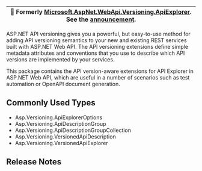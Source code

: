 ﻿| :mega: Formerly [Microsoft.AspNet.WebApi.Versioning.ApiExplorer](https://www.nuget.org/packages/Microsoft.AspNet.WebApi.Versioning.ApiExplorer/). See the [announcement](https://github.com/dotnet/aspnet-api-versioning/discussions/807). |
|-|

ASP.NET API versioning gives you a powerful, but easy-to-use method for adding API versioning semantics to your new
and existing REST services built with ASP.NET Web API. The API versioning extensions define simple metadata attributes
and conventions that you use to describe which API versions are implemented by your services.

This package contains the API version-aware extensions for API Explorer in ASP.NET Web API, which are useful in a
number of scenarios such as test automation or OpenAPI document generation.

## Commonly Used Types

- Asp.Versioning.ApiExplorerOptions
- Asp.Versioning.ApiDescriptionGroup
- Asp.Versioning.ApiDescriptionGroupCollection
- Asp.Versioning.VersionedApiDescription
- Asp.Versioning.VersionedApiExplorer

## Release Notes

